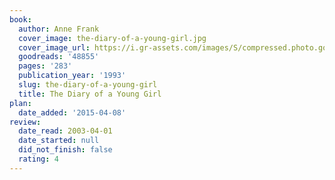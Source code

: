 ```yaml
---
book:
  author: Anne Frank
  cover_image: the-diary-of-a-young-girl.jpg
  cover_image_url: https://i.gr-assets.com/images/S/compressed.photo.goodreads.com/books/1560816565l/48855._SY160_.jpg
  goodreads: '48855'
  pages: '283'
  publication_year: '1993'
  slug: the-diary-of-a-young-girl
  title: The Diary of a Young Girl
plan:
  date_added: '2015-04-08'
review:
  date_read: 2003-04-01
  date_started: null
  did_not_finish: false
  rating: 4
---
```

